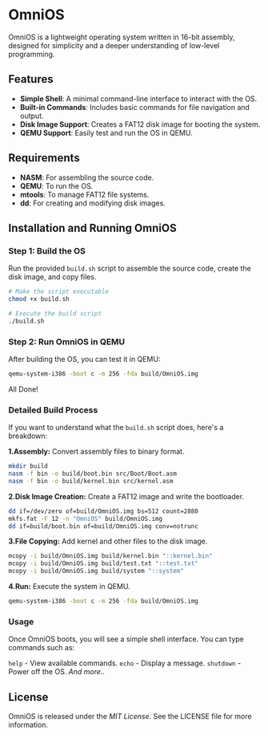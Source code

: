 # OmniOS

OmniOS is a lightweight operating system written in 16-bit assembly, designed for simplicity and a deeper understanding of low-level programming.

## Features
- **Simple Shell**: A minimal command-line interface to interact with the OS.
- **Built-in Commands**: Includes basic commands for file navigation and output.
- **Disk Image Support**: Creates a FAT12 disk image for booting the system.
- **QEMU Support**: Easily test and run the OS in QEMU.

## Requirements
- **NASM**: For assembling the source code.
- **QEMU**: To run the OS.
- **mtools**: To manage FAT12 file systems.
- **dd**: For creating and modifying disk images.

## Installation and Running OmniOS

### Step 1: Build the OS
Run the provided `build.sh` script to assemble the source code, create the disk image, and copy files.

```bash
# Make the script executable
chmod +x build.sh

# Execute the build script
./build.sh
```

### Step 2: Run OmniOS in QEMU
After building the OS, you can test it in QEMU:

```bash
qemu-system-i386 -boot c -m 256 -fda build/OmniOS.img
```
All Done!

### Detailed Build Process
If you want to understand what the `build.sh` script does, here's a breakdown:

**1.Assembly:** Convert assembly files to binary format.
```bash
mkdir build
nasm -f bin -o build/boot.bin src/Boot/Boot.asm
nasm -f bin -o build/kernel.bin src/kernel.asm
```
**2.Disk Image Creation:** Create a FAT12 image and write the bootloader.
```bash
dd if=/dev/zero of=build/OmniOS.img bs=512 count=2880
mkfs.fat -F 12 -n "OmniOS" build/OmniOS.img
dd if=build/boot.bin of=build/OmniOS.img conv=notrunc
```
**3.File Copying:** Add kernel and other files to the disk image.
```bash
mcopy -i build/OmniOS.img build/kernel.bin "::kernel.bin"
mcopy -i build/OmniOS.img build/test.txt "::test.txt"
mcopy -i build/OmniOS.img build/system "::system"
```
**4.Run:** Execute the system in QEMU.
```bash
qemu-system-i386 -boot c -m 256 -fda build/OmniOS.img
```
### Usage
Once OmniOS boots, you will see a simple shell interface. You can type commands such as:

`help` - View available commands.
`echo` - Display a message.
`shutdown` - Power off the OS.
*And more..*

## License
OmniOS is released under the *MIT License*. See the LICENSE file for more information.


